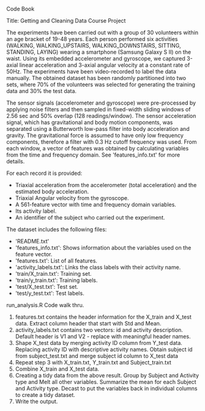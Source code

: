 Code Book

Title: Getting and Cleaning Data Course Project

The experiments have been carried out with a group of 30 volunteers within an age bracket of 19-48 years. Each person performed six activities (WALKING, WALKING_UPSTAIRS, WALKING_DOWNSTAIRS, SITTING, STANDING, LAYING) wearing a smartphone (Samsung Galaxy S II) on the waist. Using its embedded accelerometer and gyroscope, we captured 3-axial linear acceleration and 3-axial angular velocity at a constant rate of 50Hz. The experiments have been video-recorded to label the data manually. The obtained dataset has been randomly partitioned into two sets, where 70% of the volunteers was selected for generating the training data and 30% the test data. 

The sensor signals (accelerometer and gyroscope) were pre-processed by applying noise filters and then sampled in fixed-width sliding windows of 2.56 sec and 50% overlap (128 readings/window). The sensor acceleration signal, which has gravitational and body motion components, was separated using a Butterworth low-pass filter into body acceleration and gravity. The gravitational force is assumed to have only low frequency components, therefore a filter with 0.3 Hz cutoff frequency was used. From each window, a vector of features was obtained by calculating variables from the time and frequency domain. See 'features_info.txt' for more details. 

For each record it is provided:

- Triaxial acceleration from the accelerometer (total acceleration) and the estimated body acceleration.
- Triaxial Angular velocity from the gyroscope. 
- A 561-feature vector with time and frequency domain variables. 
- Its activity label. 
- An identifier of the subject who carried out the experiment.

The dataset includes the following files:

- 'README.txt'
- 'features_info.txt': Shows information about the variables used on the feature vector.
- 'features.txt': List of all features.
- 'activity_labels.txt': Links the class labels with their activity name.
- 'train/X_train.txt': Training set.
- 'train/y_train.txt': Training labels.
- 'test/X_test.txt': Test set.
- 'test/y_test.txt': Test labels.


run_analysis.R Code walk thru.

1. features.txt contains the header information for the X_train and X_test data. 
   Extract column header that start with Std and Mean.  
2. activity_labels.txt contains two vectors: id and activity description. 
   Default header is V1 and V2 - replace with meaningful header names.
3. Shape X_test data by merging activity ID column from Y_test data. 
   Replacing activity ID with descriptive activity names.
   Obtain subject id from subject_test.txt and merge subject id column to X_test data    
4. Repeat step 3 with X_train.txt, Y_train.txt and Subject_train.txt
5. Combine X_train and X_test data.
6. Creating a tidy data from the above result.
   Group by Subject and Activity type and Melt all other variables.
   Summarize the mean for each Subject and Activity type.
   Decast to put the variables back in individual columns to create a tidy dataset.
7. Write the output. 
